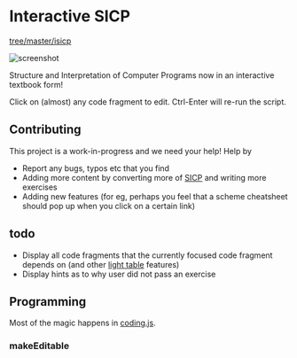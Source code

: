 # Interactive SICP

[tree/master/isicp](https://github.com/zodiac/appspot-grading/tree/master/isicp)

![screenshot](https://raw.github.com/zodiac/appspot-grading/master/isicp/screenshot.png)

Structure and Interpretation of Computer Programs now in an interactive textbook form! 

Click on (almost) any code fragment to edit. Ctrl-Enter will re-run the script.

## Contributing

This project is a work-in-progress and we need your help! Help by 

- Report any bugs, typos etc that you find
- Adding more content by converting more of [SICP](http://mitpress.mit.edu/sicp/full-text/book/book-Z-H-4.html#%_toc_start) and writing more exercises
- Adding new features (for eg, perhaps you feel that a scheme cheatsheet should pop up when you click on a certain link)

## todo

- Display all code fragments that the currently focused code fragment depends on (and other [light table](http://www.chris-granger.com/2012/04/12/light-table---a-new-ide-concept/) features)
- Display hints as to why user did not pass an exercise

## Programming

Most of the magic happens in [coding.js](https://github.com/zodiac/appspot-grading/tree/master/isicp/coding.js). 

### makeEditable
